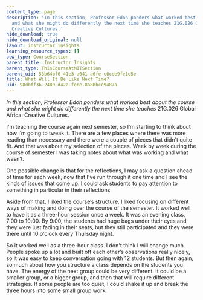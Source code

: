 ```yaml
---
content_type: page
description: 'In this section, Professor Edoh ponders what worked best about the course
  and what she might do differently the next time she teaches 21G.026 Global Africa:
  Creative Cultures.'
hide_download: true
hide_download_original: null
layout: instructor_insights
learning_resource_types: []
ocw_type: CourseSection
parent_title: Instructor Insights
parent_type: ThisCourseAtMITSection
parent_uid: 53b64bf6-41e3-a041-a6fe-c0cde9fe1e5e
title: What Will It Be Like Next Time?
uid: 98dbff36-2480-d42a-febe-8a80bcc9487a
---
```


_In this section, Professor Edoh ponders what worked best about the course and what she might do differently the next time she teaches_ 21G.026 Global Africa: Creative Cultures.

I'm teaching the course again next semester, so I’m starting to think about how I’m going to tweak it. There are a few places where there was more reading than necessary and there were a couple of pieces that didn't quite fit. And that was about my selection of the pieces. Week by week during the course of semester I was taking notes about what was working and what wasn’t.

One possible change is that for the reflections, I may ask a question ahead of time for each week, now that I've run through it one time and I see the kinds of issues that come up. I could ask students to pay attention to something in particular in their reflections.

Aside from that, I liked the course’s structure. I liked focusing on different ways of making and doing over the course of the semester. It worked well to have it as a three-hour session once a week. It was an evening class, 7:00 to 10:00. By 9:00, the students had huge bags under their eyes and they were just fading in their seats, but they still participated and they were there until 10 o'clock every Thursday night.

So it worked well as a three-hour class. I don't think I will change much. People spoke up a lot and built off each other’s observations really nicely, so it was easy to keep conversation going with 12 students. But then again, so much about how you structure a class depends on the students you have. The energy of the next group could be very different. It could be a smaller group, or a bigger group, and then that will require different strategies. If some people are too quiet, I could shake it up and break the three hours into some small group work.